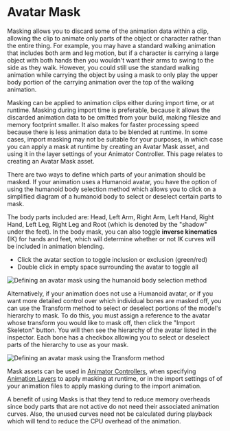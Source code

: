 Avatar Mask
================

Masking allows you to discard some of the animation data within a clip, allowing the clip to animate only parts of the object or character rather than the entire thing.  For example, you may have a standard walking animation that includes both arm and leg motion, but if a character is carrying a large object with both hands then you wouldn't want their arms to swing to the side as they walk. However, you could still use the standard walking animation while carrying the object by using a mask to only play the upper body portion of the carrying animation over the top of the walking animation.

Masking can be applied to animation clips either during import time, or at runtime. Masking during import time is preferable, because it allows the discarded animation data to be omitted from your build, making filesize and memory footprint smaller. It also makes for faster processing speed because there is less animation data to be blended at runtime. In some cases, import masking may not be suitable for your purposes, in which case you can apply a mask at runtime by creating an Avatar Mask asset, and using it in the layer settings of your Animator Controller. This page relates to creating an Avatar Mask asset.

There are two ways to define which parts of your animation should be masked. If your animation uses a Humanoid avatar, you have the option of using the humanoid body selection method which allows you to click on a simplified diagram of a humanoid body to select or deselect certain parts to mask.

The body parts included are: Head, Left Arm, Right Arm, Left Hand, Right Hand, Left Leg, Right Leg and Root (which is denoted by the "shadow" under the feet). 
In the body mask, you can also toggle **inverse kinematics** (IK) for hands and feet, which will determine whether or not IK curves will be included in animation blending.

* Click the avatar section to toggle inclusion or exclusion (green/red)
* Double click in empty space surrounding the avatar to toggle all

![Defining an avatar mask using the humanoid body selection method](../uploads/Main/AvatarMaskInspectorHumanoid.png) 

Alternatively, if your animation does not use a Humanoid avatar, or if you want more detailed control over which individual bones are masked off, you can use the Transform method to select or deselect portions of the model's hierarchy to mask. To do this, you must assign a reference to the avatar whose transform you would like to mask off, then click the "Import Skeleton" button. You will then see the hierarchy of the avatar listed in the inspector. Each bone has a checkbox allowing you to select or deselect parts of the hierarchy to use as your mask.

![Defining an avatar mask using the Transform method](../uploads/Main/AvatarMaskInspectorTransform.png) 

Mask assets can be used in [Animator Controllers](AnimatorControllers), when specifying [Animation Layers](AnimationLayers) to apply masking at runtime, or in the import settings of of your animation files to apply masking during to the import animation.

A benefit of using Masks is that they tend to reduce memory overheads since body parts that are not active do not need their associated animation curves. Also, the unused curves need not be calculated during playback which will tend to reduce the CPU overhead of the animation.




